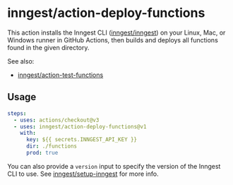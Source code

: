 # inngest/action-deploy-functions

This action installs the Inngest CLI ([inngest/inngest](https://github.com/inngest/inngest)) on your Linux, Mac, or Windows runner in GitHub Actions, then builds and deploys all functions found in the given directory.

See also:

- [inngest/action-test-functions](https://github.com/inngest/action-test-functions)

## Usage

```yaml
steps:
  - uses: actions/checkout@v3
  - uses: inngest/action-deploy-functions@v1
    with:
      key: ${{ secrets.INNGEST_API_KEY }}
      dir: ./functions
      prod: true
```

You can also provide a `version` input to specify the version of the Inngest CLI to use. See [inngest/setup-inngest](https://github.com/inngest/setup-inngset) for more info.
